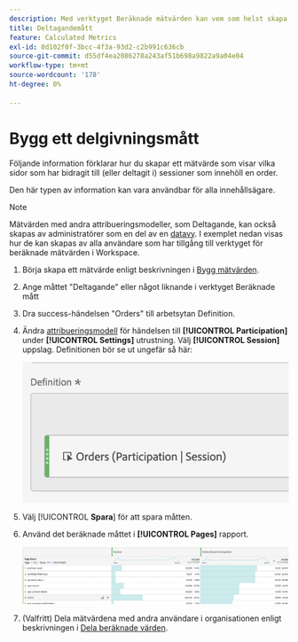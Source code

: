 ```yaml
---
description: Med verktyget Beräknade mätvärden kan vem som helst skapa ett deltagandemått.
title: Deltagandemått
feature: Calculated Metrics
exl-id: 0d102f0f-3bcc-4f3a-93d2-c2b991c636cb
source-git-commit: d55df4ea2086278a243af51b698a9822a9a04e04
workflow-type: tm+mt
source-wordcount: '178'
ht-degree: 0%

---
```


# Bygg ett delgivningsmått

Följande information förklarar hur du skapar ett mätvärde som visar vilka sidor som har bidragit till (eller deltagit i) sessioner som innehöll en order.

Den här typen av information kan vara användbar för alla innehållsägare.

>[!NOTE]
>
>Mätvärden med andra attribueringsmodeller, som Deltagande, kan också skapas av administratörer som en del av en [datavy](https://experienceleague.adobe.com/docs/analytics-platform/using/cja-dataviews/data-views.html). I exemplet nedan visas hur de kan skapas av alla användare som har tillgång till verktyget för beräknade mätvärden i Workspace.

1. Börja skapa ett mätvärde enligt beskrivningen i [Bygg mätvärden](/help/components/calc-metrics/cm-workflow/cm-build-metrics.md).
1. Ange måttet &quot;Deltagande&quot; eller något liknande i verktyget Beräknade mått
1. Dra success-händelsen &quot;Orders&quot; till arbetsytan Definition.
1. Ändra [attribueringsmodell](/help/components/calc-metrics/cm-workflow/m-metric-type-alloc.md) för händelsen till **[!UICONTROL Participation]** under **[!UICONTROL Settings]** utrustning. Välj **[!UICONTROL Session]** uppslag. Definitionen bör se ut ungefär så här:

   ![](assets/participation.png)

1. Välj [!UICONTROL **Spara**] för att spara måtten.
1. Använd det beräknade måttet i **[!UICONTROL Pages]** rapport.

   ![](assets/participation-pages.png)

1. (Valfritt) Dela mätvärdena med andra användare i organisationen enligt beskrivningen i [Dela beräknade värden](/help/components/calc-metrics/cm-workflow/cm-sharing.md).

